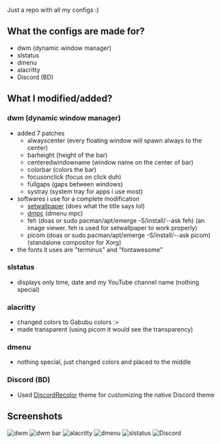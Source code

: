 Just a repo with all my configs :) 

## What the configs are made for?
+ dwm (dynamic window manager)
+ slstatus
+ dmenu
+ alacritty
+ Discord (BD)

## What I modified/added?
### dwm (dynamic window manager)
+ added 7 patches
  - alwayscenter (every floating window will spawn always to the center)
  - barheight (height of the bar)
  - centeredwindowname (window name on the center of bar)
  - colorbar (colors the bar)
  - focusonclick (focus on click duh)
  - fullgaps (gaps between windows)
  - systray (system tray for apps i use most)
+ softwares i use for a complete modification
  - [setwallpaper](https://github.com/speediegamer/setwallpaper) (does what the title says lol)
  - [dmpc](https://github.com/jornmann/dmpc/) (dmenu mpc)
  - feh (doas or sudo pacman/apt/emerge -S/install/--ask feh) (an image viewer. feh is used for setwallpaper to work properly)
  - picom (doas or sudo pacman/apt/emerge -S/install/--ask picom) (standalone compositor for Xorg)
+ the fonts it uses are "terminus" and "fontawesome"

### slstatus
+ displays only time, date and my YouTube channel name (nothing special)

### alacritty
+ changed colors to Gabubu colors :>
+ made transparent (using picom it would see the transparency)

### dmenu
+ nothing special, just changed colors and placed to the middle

### Discord (BD)
+ Used [DiscordRecolor](https://betterdiscord.app/theme/DiscordRecolor) theme for customizing the native Discord theme

## Screenshots
![dwm](https://user-images.githubusercontent.com/88589756/160250288-25aa2684-7a44-434e-b0be-59cd9a5fbcf1.png)
![dwm bar](https://user-images.githubusercontent.com/88589756/160250377-c4c328bf-dbbb-4997-80b0-78961538d7f7.png)
![alacritty](https://user-images.githubusercontent.com/88589756/160250311-a6f1f711-9e1a-474f-b335-dfe8fd3b16a4.png)
![dmenu](https://user-images.githubusercontent.com/88589756/160250334-797ec0a9-a8a3-496e-9a9f-8cc98f91ce59.png)
![slstatus](https://user-images.githubusercontent.com/88589756/160250357-03f345c5-b172-4b5c-b442-114e4ed4f1a1.png)
![Discord](https://user-images.githubusercontent.com/88589756/160545895-a5977c52-ee0f-4588-a8c6-c5306e48dc72.png)
